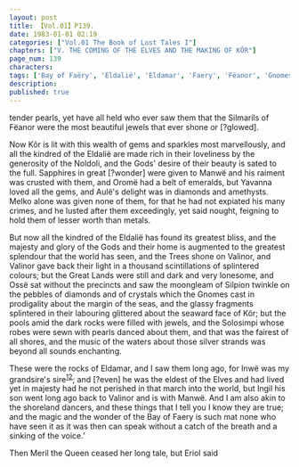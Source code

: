 ```yaml
---
layout: post
title: 【Vol.01】P139.
date: 1983-01-01 02:19
categories: ["Vol.01 The Book of Lost Tales I"]
chapters: ["V. THE COMING OF THE ELVES AND THE MAKING OF KÔR"]
page_num: 139
characters: 
tags: ['Bay of Faëry', 'Eldalië', 'Eldamar', 'Faery', 'Fëanor', 'Gnomes', 'Great Lands', 'Ingil', 'Inwë', 'Kôr', 'Manwë', 'Melko', 'march into the world', 'Meril-i-Turinqi', 'Noldoli', 'Oromë', 'Ossë', 'shoreland dancers', 'Silmarils', 'Solosimpi', 'Two Trees', 'World, The', 'Yavanna']
description: 
published: true
---
```


<p style="text-indent: 0;">
tender pearls, yet have all held who ever saw them that the Silmarils of Fëanor were the most beautiful jewels that ever shone or [?glowed].
</p>

Now Kôr is lit with this wealth of gems and sparkles most marvellously, and all the kindred of the Eldalië are made rich in their loveliness by the generosity of the Noldoli, and the Gods' desire of their beauty is sated to the full. Sapphires in great [?wonder] were given to Manwë and his raiment was crusted with them, and Oromë had a belt of emeralds, but Yavanna loved all the gems, and Aulë's delight was in diamonds and amethysts. Melko alone was given none of them, for that he had not expiated his many crimes, and he lusted after them exceedingly, yet said nought, feigning to hold them of lesser worth than metals.

But now all the kindred of the Eldalië has found its greatest bliss, and the majesty and glory of the Gods and their home is augmented to the greatest splendour that the world has seen, and the Trees shone on Valinor, and Valinor gave back their light in a thousand scintillations of splintered colours; but the Great Lands were still and dark and very lonesome, and Ossë sat without the precincts and saw the moongleam of Silpion twinkle on the pebbles of diamonds and of crystals which the Gnomes cast in prodigality about the margin of the seas, and the glassy fragments splintered in their labouring glittered about the seaward face of Kôr; but the pools amid the dark rocks were filled with jewels, and the Solosimpi whose robes were sewn with pearls danced about them, and that was the fairest of all shores, and the music of the waters about those silver strands was beyond all sounds enchanting.

These were the rocks of Eldamar, and I saw them long ago, for Inwë was my grandsire's sire<SUP>[12]({{site.baseurl}}/vol01-p141)</SUP>; and [?even] he was the eldest of the Elves and had lived yet in majesty had he not perished in that march into the world, but Ingil his son went long ago back to Valinor and is with Manwë. And I am also akin to the shoreland dancers, and these things that I tell you I know they are true; and the magic and the wonder of the Bay of Faery is such mat none who have seen it as it was then can speak without a catch of the breath and a sinking of the voice.’

Then Meril the Queen ceased her long tale, but Eriol said

